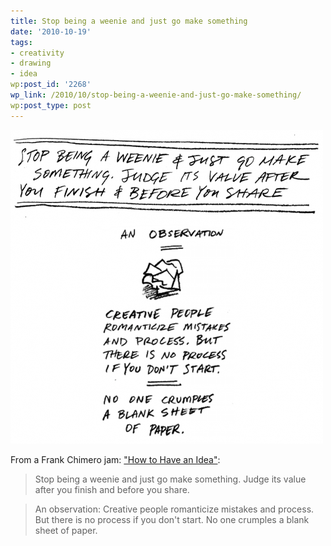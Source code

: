 ```yaml
---
title: Stop being a weenie and just go make something
date: '2010-10-19'
tags:
- creativity
- drawing
- idea
wp:post_id: '2268'
wp_link: /2010/10/stop-being-a-weenie-and-just-go-make-something/
wp:post_type: post
---
```


![](2010-10-19-Stop-being-a-weenie-and-just-go-make-something/weenie-500x502.png "weenie")

From a Frank Chimero jam: ["How to Have an Idea"](http://www.frankchimero.com/idea/):

> Stop being a weenie and just go make something. Judge its value after you finish and before you share.

>

> An observation: Creative people romanticize mistakes and process. But there is no process if you don't start. No one crumples a blank sheet of paper.
